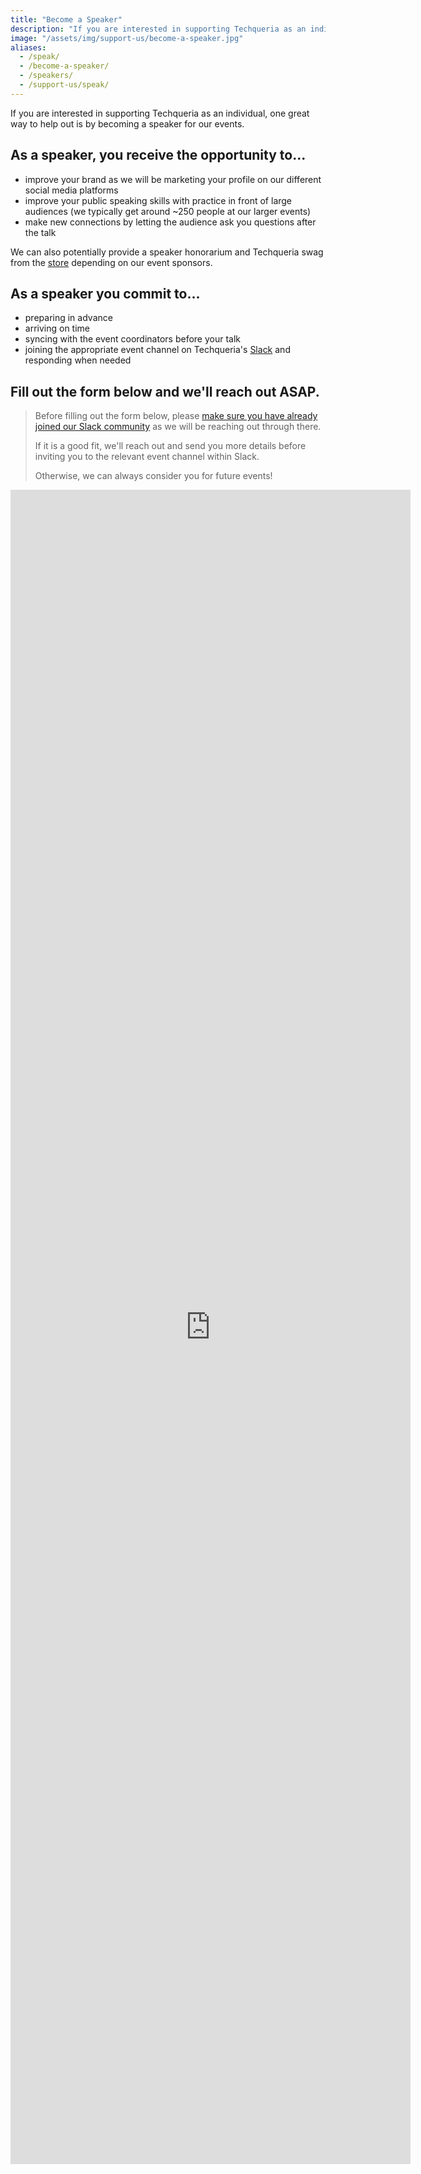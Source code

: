 ```yaml
---
title: "Become a Speaker"
description: "If you are interested in supporting Techqueria as an individual, one great way to help out is by becoming a speaker."
image: "/assets/img/support-us/become-a-speaker.jpg"
aliases:
  - /speak/
  - /become-a-speaker/
  - /speakers/
  - /support-us/speak/
---
```


If you are interested in supporting Techqueria as an individual, one great way to help out is by becoming a speaker for our events.

## As a speaker, you receive the opportunity to...

- improve your brand as we will be marketing your profile on our different social media platforms
- improve your public speaking skills with practice in front of large audiences (we typically get around ~250 people at our larger events)
- make new connections by letting the audience ask you questions after the talk

We can also potentially provide a speaker honorarium and Techqueria swag from the [store](/shop/) depending on our event sponsors.

## As a speaker you commit to...

- preparing in advance
- arriving on time
- syncing with the event coordinators before your talk
- joining the appropriate event channel on Techqueria's [Slack](/slack) and responding when needed

## Fill out the form below and we'll reach out ASAP.

> Before filling out the form below, please [make sure you have already joined our Slack community](/communities/slack/) as we will be reaching out through there.
>
> If it is a good fit, we'll reach out and send you more details before inviting you to the relevant event channel within Slack.
>
> Otherwise, we can always consider you for future events!

<iframe src="https://docs.google.com/forms/d/e/1FAIpQLSfUT-NC2U1CF7nYRB0mXn0i5K5NB-cEivZbmVtPGBss1nkxGw/viewform?embedded=true" width="640" height="2679" frameborder="0" marginheight="0" marginwidth="0" style="height:2679px !important;">Loading…</iframe>
